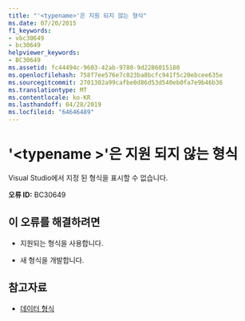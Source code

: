 ```yaml
---
title: "'<typename>'은 지원 되지 않는 형식"
ms.date: 07/20/2015
f1_keywords:
- vbc30649
- bc30649
helpviewer_keywords:
- BC30649
ms.assetid: fc44494c-9603-42ab-9780-9d2286015180
ms.openlocfilehash: 758f7ee576e7c023ba8bcfc941f5c20ebcee635e
ms.sourcegitcommit: 2701302a99cafbe0d86d53d540eb0fa7e9b46b36
ms.translationtype: MT
ms.contentlocale: ko-KR
ms.lasthandoff: 04/28/2019
ms.locfileid: "64646489"
---
```

# <a name="typename-is-an-unsupported-type"></a>'\<typename >'은 지원 되지 않는 형식
Visual Studio에서 지정 된 형식을 표시할 수 없습니다.  
  
 **오류 ID:** BC30649  
  
## <a name="to-correct-this-error"></a>이 오류를 해결하려면  
  
- 지원되는 형식을 사용합니다.  
  
- 새 형식을 개발합니다.  
  
## <a name="see-also"></a>참고자료

- [데이터 형식](../../visual-basic/language-reference/data-types/index.md)
